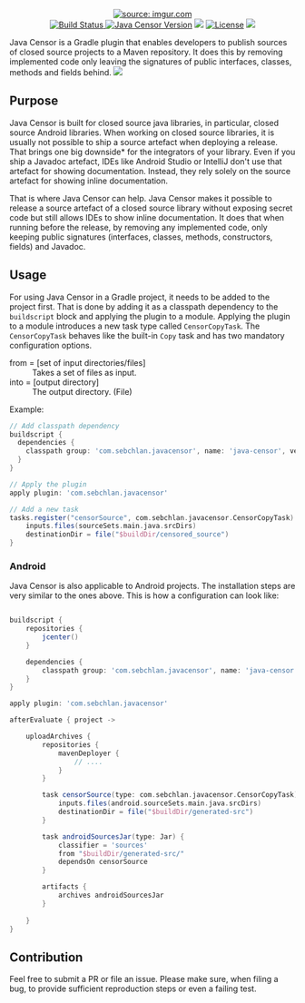 
<p align="center">
<a href="https://github.com/schlan/java-censor"><img src="https://i.imgur.com/P4jbfWm.png" title="source: imgur.com" /></a>
<br/>
<a href="https://travis-ci.org/schlan/java-censor"><img src="https://travis-ci.org/schlan/java-censor.svg?branch=master" alt="Build Status" /></a><a href="https://repo.jfrog.org/artifactory/libs-release-bintray/com/sebchlan/javacensor/java-censor/">
<img src="https://img.shields.io/maven-central/v/com.sebchlan.javacensor/java-censor.svg" alt="Java Censor Version" /></a>
<a href="https://oss.sonatype.org/content/repositories/snapshots/com/sebchlan/javacensor/java-censor/"> <img src="https://img.shields.io/nexus/s/https/oss.sonatype.org/com.sebchlan.javacensor/java-censor.svg" /></a>
<a href="https://github.com/schlan/java-censor/blob/master/LICENSE.md"><img src="https://img.shields.io/badge/License-Apache%202.0-blue.svg" alt="License" /></a> <a href="https://plugins.gradle.org/plugin/com.sebchlan.javacensor"><img src="https://img.shields.io/badge/Gradle-Plugin-yellow.svg" /></a>
</p>

Java Censor is a Gradle plugin that enables developers to publish sources of closed source projects to a Maven repository. It does this by removing implemented code only leaving the signatures of public interfaces, classes, methods and fields behind. 
<img src="https://i.imgur.com/XO8EQ1a.png" />


## Purpose

Java Censor is built for closed source java libraries, in particular, closed source Android libraries. When working on closed source libraries, it is usually not possible to ship a source artefact when deploying a release. 
That brings one big downside* for the integrators of your library. Even if you ship a Javadoc artefact, IDEs like Android Studio or IntelliJ don't use that artefact for showing documentation. Instead, they rely solely on the source artefact for showing inline documentation.  

That is where Java Censor can help. Java Censor makes it possible to release a source artefact of a closed source library without exposing secret code but still allows IDEs to show inline documentation. It does that when running before the release, by removing any implemented code, only keeping public signatures (interfaces, classes, methods, constructors, fields) and Javadoc. 

## Usage

For using Java Censor in a Gradle project, it needs to be added to the project first. That is done by adding it as a classpath dependency to the `buildscript` block and applying the plugin to a module. 
Applying the plugin to a module introduces a new task type called `CensorCopyTask`.  The `CensorCopyTask` behaves like the built-in `Copy` task and has two mandatory configuration options.

<dl>
  <dt>from = [set of input directories/files]</dt>
  <dd>Takes a set of files as input.</dd>

  <dt>into = [output directory]</dt>
  <dd>The output directory. (File)</dd>
</dl>

Example:

```gradle
// Add classpath dependency
buildscript {
  dependencies {
    classpath group: 'com.sebchlan.javacensor', name: 'java-censor', version: '1.2.1'
  }
}

// Apply the plugin
apply plugin: 'com.sebchlan.javacensor'

// Add a new task
tasks.register("censorSource", com.sebchlan.javacensor.CensorCopyTask) { task ->
    inputs.files(sourceSets.main.java.srcDirs)
    destinationDir = file("$buildDir/censored_source")
}
```

### Android

Java Censor is also applicable to Android projects. The installation steps are very similar to the ones above. 
This is how a configuration can look like:

```gradle

buildscript {
    repositories {
        jcenter()
    }

    dependencies {
        classpath group: 'com.sebchlan.javacensor', name: 'java-censor', version: '1.2.1'
    }
}

apply plugin: 'com.sebchlan.javacensor'

afterEvaluate { project ->

    uploadArchives {
        repositories {
            mavenDeployer {
                // ....
            }
        }

        task censorSource(type: com.sebchlan.javacensor.CensorCopyTask) {
            inputs.files(android.sourceSets.main.java.srcDirs)
            destinationDir = file("$buildDir/generated-src")
        }

        task androidSourcesJar(type: Jar) {
            classifier = 'sources'
            from "$buildDir/generated-src/"
            dependsOn censorSource
        }

        artifacts {
            archives androidSourcesJar
        }
        
    }
}
```

## Contribution 

Feel free to submit a PR or file an issue. Please make sure, when filing a bug, to provide sufficient reproduction steps or even a failing test.
